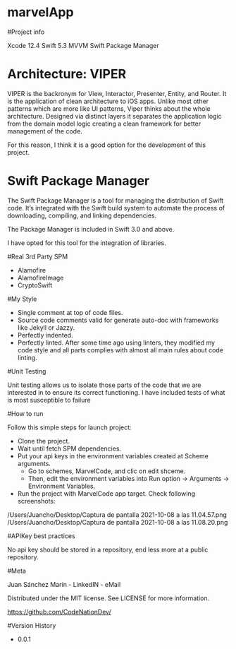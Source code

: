 # marvelApp

#Project info

Xcode 12.4
Swift 5.3
MVVM
Swift Package Manager

# Architecture: VIPER

VIPER is the backronym for View, Interactor, Presenter, Entity, and Router. It is the application of clean architecture to iOS apps. Unlike most other patterns which are more like UI patterns, Viper thinks about the whole architecture. Designed via distinct layers it separates the application logic from the domain model logic creating a clean framework for better management of the code.

For this reason, I think it is a good option for the development of this project.

# Swift Package Manager

The Swift Package Manager is a tool for managing the distribution of Swift code. It’s integrated with the Swift build system to automate the process of downloading, compiling, and linking dependencies.

The Package Manager is included in Swift 3.0 and above.

I have opted for this tool for the integration of libraries.


#Real 3rd Party SPM

- Alamofire
- AlamofireImage
- CryptoSwift

#My Style

- Single comment at top of code files.
- Source code comments valid for generate auto-doc with frameworks like Jekyll or Jazzy.
- Perfectly indented.
- Perfectly linted. After some time ago using linters, they modified my code style and all parts complies with almost all main rules about code linting.

#Unit Testing

Unit testing allows us to isolate those parts of the code that we are interested in to ensure its correct functioning.
I have included tests of what is most susceptible to failure 

#How to run

Follow this simple steps for launch project:

- Clone the project.
- Wait until fetch SPM dependencies.
- Put your api keys in the environment variables created at Scheme arguments.
    - Go to schemes, MarvelCode, and clic on edit shceme.
    - Then, edit the environment variables into Run option -> Arguments -> Environment Variables.
- Run the project with MarvelCode app target. Check following screenshots: 

/Users/Juancho/Desktop/Captura de pantalla 2021-10-08 a las 11.04.57.png
/Users/Juancho/Desktop/Captura de pantalla 2021-10-08 a las 11.08.20.png

#APIKey best practices

No api key should be stored in a repository, end less more at a public repository.

#Meta

Juan Sánchez Marín - LinkedIN - eMail

Distributed under the MIT license. See LICENSE for more information.

https://github.com/CodeNationDev/

#Version History

- 0.0.1
